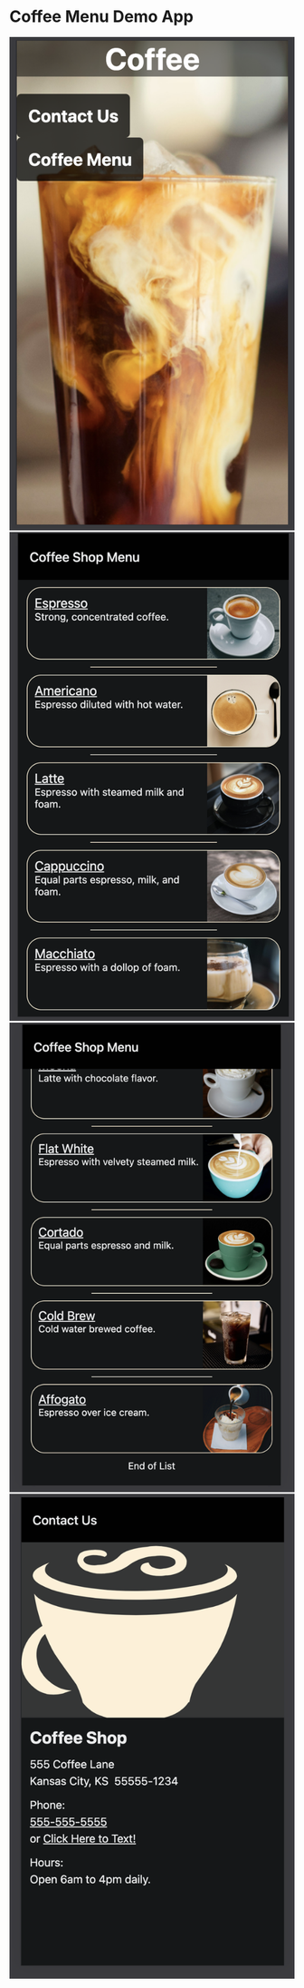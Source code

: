 # Coffee Menu Demo App

![index](./assets/images/readme/index.png)
![menut](./assets/images/readme/menut.png)
![menu](./assets/images/readme/menu.png)
![contact](./assets/images/readme/contact.png)